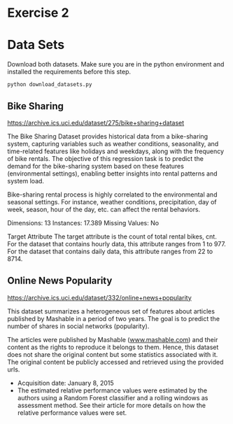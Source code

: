 # Exercise 2

# Data Sets

Download both datasets. Make sure you are in the python environment and installed the requirements before this step.
```shell
python download_datasets.py
```

## Bike Sharing
https://archive.ics.uci.edu/dataset/275/bike+sharing+dataset

The Bike Sharing Dataset provides historical data from a bike-sharing system, capturing variables such as weather conditions, seasonality, and time-related features like holidays and weekdays, along with the frequency of bike rentals. The objective of this regression task is to predict the demand for the bike-sharing system based on these features (environmental settings), enabling better insights into rental patterns and system load.

Bike-sharing rental process is highly correlated to the environmental and seasonal settings. For instance, weather conditions, precipitation, day of week, season, hour of the day, etc. can affect the rental behaviors.

Dimensions: 13
Instances: 17.389
Missing Values: No

Target Attribute
The target attribute is the count of total rental bikes, cnt. For the dataset that contains hourly data, this attribute ranges from 1 to 977. For the dataset that contains daily data, this attribute ranges from 22 to 8714.


## Online News Popularity

https://archive.ics.uci.edu/dataset/332/online+news+popularity

This dataset summarizes a heterogeneous set of features about articles published by Mashable in a period of two years. The goal is to predict the number of shares in social networks (popularity).

The articles were published by Mashable (www.mashable.com) and their content as the rights to reproduce it belongs to them. Hence, this dataset does not share the original content but some statistics associated with it. The original content be publicly accessed and retrieved using the provided urls.
* Acquisition date: January 8, 2015
* The estimated relative performance values were estimated by the authors using a Random Forest classifier and a rolling windows as assessment method.  See their article for more details on how the relative performance values were set.


